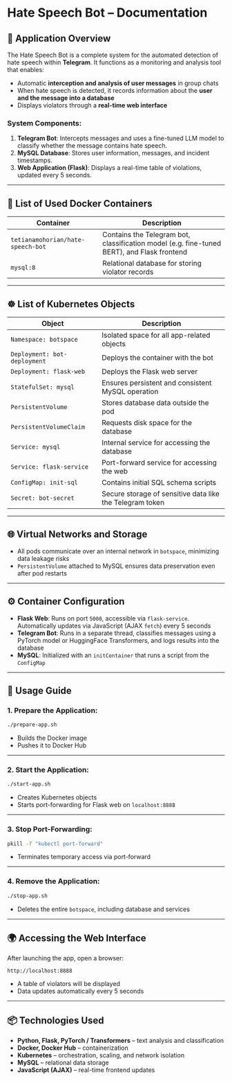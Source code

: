 # Hate Speech Bot – Documentation

## 🧠 Application Overview

The Hate Speech Bot is a complete system for the automated detection of hate speech within **Telegram**. It functions as a monitoring and analysis tool that enables:

- Automatic **interception and analysis of user messages** in group chats
- When hate speech is detected, it records information about the **user and the message into a database**
- Displays violators through a **real-time web interface**

### System Components:
1. **Telegram Bot**: Intercepts messages and uses a fine-tuned LLM model to classify whether the message contains hate speech.
2. **MySQL Database**: Stores user information, messages, and incident timestamps.
3. **Web Application (Flask)**: Displays a real-time table of violations, updated every 5 seconds.

---

## 🧱 List of Used Docker Containers

| Container                           | Description |
|-------------------------------------|-------------|
| `tetianamohorian/hate-speech-bot`   | Contains the Telegram bot, classification model (e.g. fine-tuned BERT), and Flask frontend |
| `mysql:8`                           | Relational database for storing violator records |

---

## ☸️ List of Kubernetes Objects

| Object                    | Description |
|---------------------------|-------------|
| `Namespace: botspace`     | Isolated space for all app-related objects |
| `Deployment: bot-deployment` | Deploys the container with the bot |
| `Deployment: flask-web`   | Deploys the Flask web server |
| `StatefulSet: mysql`      | Ensures persistent and consistent MySQL operation |
| `PersistentVolume`        | Stores database data outside the pod |
| `PersistentVolumeClaim`   | Requests disk space for the database |
| `Service: mysql`          | Internal service for accessing the database |
| `Service: flask-service`  | Port-forward service for accessing the web |
| `ConfigMap: init-sql`     | Contains initial SQL schema scripts |
| `Secret: bot-secret`      | Secure storage of sensitive data like the Telegram token |

---

## 🌐 Virtual Networks and Storage

- All pods communicate over an internal network in `botspace`, minimizing data leakage risks
- `PersistentVolume` attached to MySQL ensures data preservation even after pod restarts

---

## ⚙️ Container Configuration

- **Flask Web**: Runs on port `5000`, accessible via `flask-service`. Automatically updates via JavaScript (AJAX `fetch`) every 5 seconds
- **Telegram Bot**: Runs in a separate thread, classifies messages using a PyTorch model or HuggingFace Transformers, and logs results into the database
- **MySQL**: Initialized with an `initContainer` that runs a script from the `ConfigMap`

---

## 🚀 Usage Guide

### 1. Prepare the Application:

```bash
./prepare-app.sh
```

- Builds the Docker image
- Pushes it to Docker Hub

---

### 2. Start the Application:

```bash
./start-app.sh
```

- Creates Kubernetes objects
- Starts port-forwarding for Flask web on `localhost:8888`

---

### 3. Stop Port-Forwarding:

```bash
pkill -f "kubectl port-forward"
```

- Terminates temporary access via port-forward

---

### 4. Remove the Application:

```bash
./stop-app.sh
```

- Deletes the entire `botspace`, including database and services

---

## 🌍 Accessing the Web Interface

After launching the app, open a browser:

```
http://localhost:8888
```

- A table of violators will be displayed
- Data updates automatically every 5 seconds

---

## 📦 Technologies Used

- **Python, Flask, PyTorch / Transformers** – text analysis and classification
- **Docker, Docker Hub** – containerization
- **Kubernetes** – orchestration, scaling, and network isolation
- **MySQL** – relational data storage
- **JavaScript (AJAX)** – real-time frontend updates
